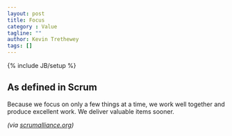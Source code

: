 ```yaml
---
layout: post
title: Focus
category : Value
tagline: ""
author: Kevin Trethewey
tags: []
---
```

{% include JB/setup %}

## As defined in Scrum
Because we focus on only a few things at a time, we work well together and produce excellent work. We deliver valuable items sooner.

*(via [scrumalliance.org](https://www.scrumalliance.org/why-scrum/core-scrum-values-roles))*
